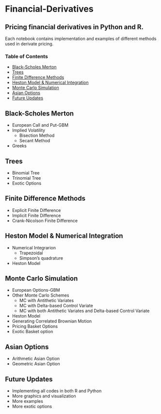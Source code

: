 # Financial-Derivatives
## Pricing financial derivatives in Python and R.

Each notebook contains implementation and examples of different methods used in derivate pricing.

### Table of Contents
- [Black-Scholes Merton](#black-scholes-merton)
- [Trees](#trees)
- [Finite Difference Methods](#finite-difference-methods)
- [Heston Model & Numerical Integration](#heston-model-and-numerical-integration)
- [Monte Carlo Simulation](#monte-carlo-simulation)
- [Asian Options](#asian-options)
- [Future Updates](#future-updates)

## Black-Scholes Merton
- European Call and Put-GBM
- Implied Volatility
  * Bisection Method
  * Secant Method
- Greeks

## Trees
- Binomial Tree
- Trinomial Tree
- Exotic Options

## Finite Difference Methods
- Explicit Finite Difference
- Implicit Finite Difference
- Crank-Nicolson Finite Difference

<a name="heston-model-and-numerical-integration"></a>
## Heston Model & Numerical Integration
- Numerical Integrarion
  - Trapezoidal
  - Simpson’s quadrature
- Heston Model

## Monte Carlo Simulation
- European Options-GBM
- Other Monte Carlo Schemes
  + MC with Antithetic Variates
  + MC with Delta-based Control Variate
  + MC with both Antithetic Variates and Delta-based Control Variate
- Heston Model
- Generating Correlated Brownian Motion
- Pricing Basket Options
- Exotic Basket option

## Asian Options
- Arithmetic Asian Option
- Geometric Asian Option

## Future Updates
- Implementing all codes in both R and Python
- More graphics and visualization
- More examples
- More exotic options
